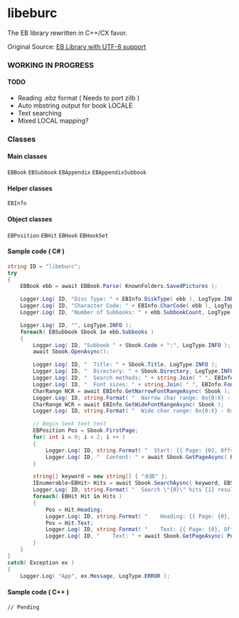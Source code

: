 # libeburc

The EB library rewritten in C++/CX favor.

Original Source: [EB Library with UTF-8 support](http://green.ribbon.to/~ikazuhiro/dic/ebu.html)

### WORKING IN PROGRESS

#### TODO
- Reading .ebz format ( Needs to port zilb )
- Auto mbstring output for book LOCALE
- Text searching
- Mixed LOCAL mapping?

### Classes
#### Main classes
`EBBook`
`EBSubbook`
`EBAppendix`
`EBAppendixSubbook`

#### Helper classes
`EBInfo`

#### Object classes
`EBPosition`
`EBHit`
`EBHook`
`EBHookSet`


#### Sample code ( C# )
```C#
string ID = "libeburc";
try
{
	EBBook ebb = await EBBook.Parse( KnownFolders.SavedPictures );

	Logger.Log( ID, "Disc Type: " + EBInfo.DiskType( ebb ), LogType.INFO );
	Logger.Log( ID, "Character Code: " + EBInfo.CharCode( ebb ), LogType.INFO );
	Logger.Log( ID, "Number of Subbooks: " + ebb.SubbookCount, LogType.INFO );

	Logger.Log( ID, "", LogType.INFO );
	foreach( EBSubbook Sbook in ebb.Subbooks )
	{
		Logger.Log( ID, "Subbook " + Sbook.Code + ":", LogType.INFO );
		await Sbook.OpenAsync();

		Logger.Log( ID, "  Title: " + Sbook.Title, LogType.INFO );
		Logger.Log( ID, "  Directory: " + Sbook.Directory, LogType.INFO );
		Logger.Log( ID, "  Search methods: " + string.Join( " ", EBInfo.SearchMethods( Sbook ) ), LogType.INFO );
		Logger.Log( ID, "  Font sizes: " + string.Join( " ", EBInfo.FontList( Sbook ) ), LogType.INFO );
		CharRange NCR = await EBInfo.GetNarrowFontRangeAsync( Sbook );
		Logger.Log( ID, string.Format( "  Narrow char range: 0x{0:X} - 0x{1:X}", NCR.Start, NCR.End ), LogType.INFO );
		CharRange WCR = await EBInfo.GetWideFontRangeAsync( Sbook );
		Logger.Log( ID, string.Format( "  Wide char range: 0x{0:X} - 0x{1:X}", WCR.Start, WCR.End ), LogType.INFO );

		// Begin Seek text test
		EBPosition Pos = Sbook.FirstPage;
		for( int i = 0; i < 2; i ++ )
		{
			Logger.Log( ID, string.Format( "  Start: {{ Page: {0}, Offset: {1} }}", Pos.Page, Pos.Offset ), LogType.INFO );
			Logger.Log( ID, "  Content: " + await Sbook.GetPageAsync( Pos ), LogType.INFO );
		}

		string[] keyword = new string[] { "水田" };
		IEnumerable<EBHit> Hits = await Sbook.SearchAysnc( keyword, EBSearchCode.EB_SEARCH_KEYWORD );
		Logger.Log( ID, string.Format( "  Search \"{0}\" hits {1} result(s)", string.Join( ", ", keyword ), Hits.Count() ) , LogType.INFO );
		foreach( EBHit Hit in Hits )
		{
			Pos = Hit.Heading;
			Logger.Log( ID, string.Format( "    Heading: {{ Page: {0}, Offset: {1} }}", Pos.Page, Pos.Offset ), LogType.INFO );
			Pos = Hit.Text;
			Logger.Log( ID, string.Format( "    Text: {{ Page: {0}, Offset: {1} }}", Pos.Page, Pos.Offset ), LogType.INFO );
			Logger.Log( ID, "    Text: " + await Sbook.GetPageAsync( Pos ), LogType.INFO );
		}
	}
}
catch( Exception ex )
{
	Logger.Log( "App", ex.Message, LogType.ERROR );

```

#### Sample code ( C++ )
```
// Pending
```
